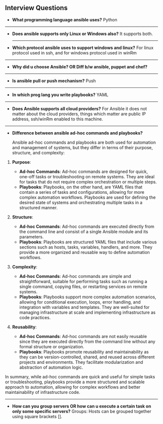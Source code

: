 ## Interview Questions


- **What programming language ansible uses?**
  Python

 ***************************************************************************************************************************************************************************************************************************
- **Does ansible supports only Linux or Windows also?**
  It supports both.
  
  **************************************************************************************************************************************************************************************************************************

- **Which protocol ansible uses to support windows and linux?**
  For linux protocol used in ssh, and for windows protocol used in winRm

 ****************************************************************************************************************************************************************************************************************************
- **Why did u choose Ansible? OR Diff b/w ansible, puppet and chef?**

**********************************************************************************************************************************************************************************************************************
- **Is ansible pull or push mechanism?**
  Push
  
 *******************************************************************************************************************************************************************************************************************
- **In which prog lang you write playbooks?**
  YAML

***********************************************************************************************************************************************************************************************************************

- **Does Ansible supports all cloud providers?**
  For Ansible it does not matter about the cloud providers, things which matter are public IP address, ssh/winRm enabled to this machine.
  
****************************************************************************************************************************************************************************************************************************
- **Difference between ansible ad-hoc commands and playbooks?**

  Ansible ad-hoc commands and playbooks are both used for automation and management of systems, but they differ in terms of their purpose, structure, and complexity:

1. **Purpose**:
   - **Ad-hoc Commands**: Ad-hoc commands are designed for quick, one-off tasks or troubleshooting on remote systems. They are ideal for tasks that do not require complex orchestration or multiple steps.
   - **Playbooks**: Playbooks, on the other hand, are YAML files that contain a series of tasks and configurations, allowing for more complex automation workflows. Playbooks are used for defining the desired state of systems and orchestrating multiple tasks in a structured manner.

2. **Structure**:
   - **Ad-hoc Commands**: Ad-hoc commands are executed directly from the command line and consist of a single Ansible module and its parameters.
   - **Playbooks**: Playbooks are structured YAML files that include various sections such as hosts, tasks, variables, handlers, and more. They provide a more organized and reusable way to define automation workflows.

3. **Complexity**:
   - **Ad-hoc Commands**: Ad-hoc commands are simple and straightforward, suitable for performing tasks such as running a single command, copying files, or restarting services on remote systems.
   - **Playbooks**: Playbooks support more complex automation scenarios, allowing for conditional execution, loops, error handling, and integration with variables and templates. They are well-suited for managing infrastructure at scale and implementing infrastructure as code practices.

4. **Reusability**:
   - **Ad-hoc Commands**: Ad-hoc commands are not easily reusable since they are executed directly from the command line without any formal structure or organization.
   - **Playbooks**: Playbooks promote reusability and maintainability as they can be version-controlled, shared, and reused across different projects and environments. They facilitate modularization and abstraction of automation logic.

In summary, while ad-hoc commands are quick and useful for simple tasks or troubleshooting, playbooks provide a more structured and scalable approach to automation, allowing for complex workflows and better maintainability of infrastructure code.

***************************************************************************************************************************************************************************************************************************

- **How can you group servers OR how can u execute a certain task on only some specific servers?**  Groups: Hosts can be grouped together using square brackets [].

